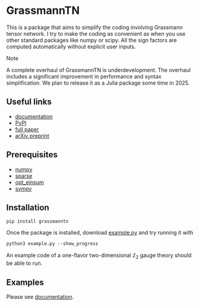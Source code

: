 # GrassmannTN
This is a package that aims to simplify the coding involving Grassmann tensor network.
I try to make the coding as convenient as when you use other standard packages like numpy or scipy.
All the sign factors are computed automatically without explicit user inputs.

> [!NOTE]
> A complete overhaul of GrassmannTN is underdevelopment. The overhaul includes a significant improvement in performance and syntax simplification. We plan to release it as a Julia package some time in 2025.

## Useful links
- [documentation](https://ayosprakob.github.io/grassmanntn/)
- [PyPI](https://pypi.org/project/grassmanntn/)
- [full paper](https://scipost.org/SciPostPhysCodeb.20/pdf)
- [arXiv preprint](https://doi.org/10.48550/arXiv.2309.07557)

## Prerequisites

- [numpy](https://numpy.org/doc/stable/index.html)
- [sparse](https://sparse.pydata.org/en/stable/)
- [opt_einsum](https://optimized-einsum.readthedocs.io/en/stable/)
- [sympy](https://www.sympy.org/)

## Installation
```
pip install grassmanntn
```

Once the package is installed, download [example.py](https://github.com/ayosprakob/grassmanntn/blob/main/example.py) and try running it with
```
python3 example.py --show_progress
```
An example code of a one-flavor two-dimensional $`\mathbb{Z}_2`$ gauge theory should be able to run.

## Examples
Please see [documentation](https://ayosprakob.github.io/grassmanntn/).
